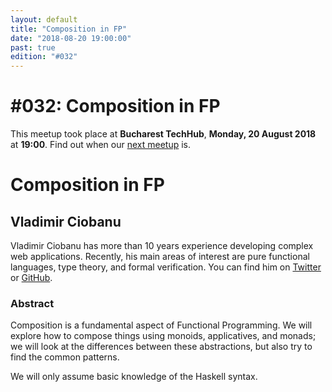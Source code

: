 ```yaml
---
layout: default
title: "Composition in FP"
date: "2018-08-20 19:00:00"
past: true
edition: "#032"
---
```


<div class="description">
  <h1><span class="edition-number">#032</span>: Composition in FP</h1>
  <p>This meetup took place at <strong>Bucharest TechHub</strong>,
    <strong>Monday, 20 August 2018</strong> at <strong>19:00</strong>.
    Find out when our <a href="/next">next meetup</a> is.</p>
</div>

<div class="clear-fix"></div>

<div class="presentation">
  <h1>Composition in FP</h1>
  <div class="details">
    <div class="left">
      <div class="biography">
        <h2 class="speaker">Vladimir Ciobanu</h2>
        <p>Vladimir Ciobanu has more than 10 years experience developing complex
        web applications. Recently, his main areas of interest are pure functional
        languages, type theory, and formal verification. You can find him on
        <a href="https://twitter.com/cvlad">Twitter</a> or
        <a href="https://github.com/vladciobanu">GitHub</a>.</p>
      </div>
      <div class="abstract">
        <h3>Abstract</h3>
        <p>Composition is a fundamental aspect of Functional Programming. We will
        explore how to compose things using monoids, applicatives, and monads;
        we will look at the differences between these abstractions, but also try
        to find the common patterns.</p>
        <p>We will only assume basic knowledge of the Haskell syntax.</p>
      </div>
    </div>
    <div class="right">
      <div class="slides">
        <script async class="speakerdeck-embed" data-id="b9aaa3588a8848ec9c6c46aae96c2953" data-ratio="1.33333333333333" src="//speakerdeck.com/assets/embed.js"></script>
      </div>
    </div>
  </div>
</div>
